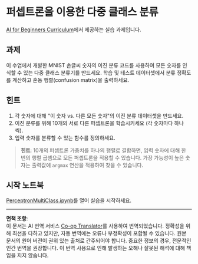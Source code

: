 <!--
CO_OP_TRANSLATOR_METADATA:
{
  "original_hash": "ba5d1eb353d20d3e7181066b3c424b99",
  "translation_date": "2025-08-31T12:23:58+00:00",
  "source_file": "lessons/3-NeuralNetworks/03-Perceptron/lab/README.md",
  "language_code": "ko"
}
-->
# 퍼셉트론을 이용한 다중 클래스 분류

[AI for Beginners Curriculum](https://github.com/microsoft/ai-for-beginners)에서 제공하는 실습 과제입니다.

## 과제

이 수업에서 개발한 MNIST 손글씨 숫자의 이진 분류 코드를 사용하여 모든 숫자를 인식할 수 있는 다중 클래스 분류기를 만드세요. 학습 및 테스트 데이터셋에서 분류 정확도를 계산하고 혼동 행렬(confusion matrix)을 출력하세요.

## 힌트

1. 각 숫자에 대해 "이 숫자 vs. 다른 모든 숫자"의 이진 분류 데이터셋을 만드세요.
1. 이진 분류를 위해 10개의 서로 다른 퍼셉트론을 학습시키세요 (각 숫자마다 하나씩).
1. 입력 숫자를 분류할 수 있는 함수를 정의하세요.

> **힌트**: 10개의 퍼셉트론 가중치를 하나의 행렬로 결합하면, 입력 숫자에 대해 한 번의 행렬 곱셈으로 모든 퍼셉트론을 적용할 수 있습니다. 가장 가능성이 높은 숫자는 출력값에 `argmax` 연산을 적용하여 찾을 수 있습니다.

## 시작 노트북

[PerceptronMultiClass.ipynb](PerceptronMultiClass.ipynb)를 열어 실습을 시작하세요.

---

**면책 조항**:  
이 문서는 AI 번역 서비스 [Co-op Translator](https://github.com/Azure/co-op-translator)를 사용하여 번역되었습니다. 정확성을 위해 최선을 다하고 있지만, 자동 번역에는 오류나 부정확성이 포함될 수 있습니다. 원본 문서의 원어 버전이 권위 있는 출처로 간주되어야 합니다. 중요한 정보의 경우, 전문적인 인간 번역을 권장합니다. 이 번역 사용으로 인해 발생하는 오해나 잘못된 해석에 대해 책임을 지지 않습니다.